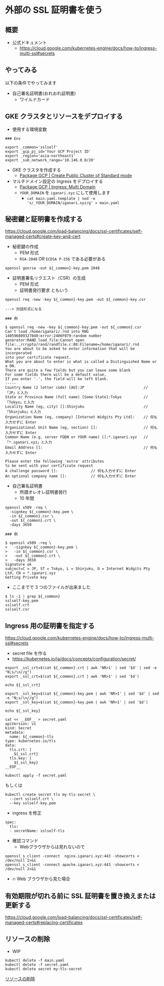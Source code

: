 # 外部の SSL 証明書を使う

## 概要

+ 公式ドキュメント
  + https://cloud.google.com/kubernetes-engine/docs/how-to/ingress-multi-ssl#secrets

## やってみる

以下の条件でやってみます

+ 自己署名証明書(おれおれ証明書)
  + ワイルドカード

## GKE クラスタとリソースをデプロイする

+ 使用する環境変数

```
### Env

export _common='sslself'
export _gcp_pj_id='Your GCP Project ID'
export _region='asia-northeast1'
export _sub_network_range='10.146.0.0/20'
```

+ GKE クラスタを作成する
  + [Package GCP | Create Public Cluster of Standard mode](https://github.com/iganari/package-gcp/tree/main/kubernetes/about-cluster/standard-public-gcloud)
+ マルチドメイン設定の Ingress をデプロイする
  + [Package GCP | Ingress: Multi Domain](https://github.com/iganari/package-gcp/tree/main/kubernetes/kind-ingress/multi-domain)
  + `YOUR_DOMAIN` を `iganari.xyz` にして使用します
    + `cat main.yaml.template | sed -e 's/_YOUR_DOMAIN/iganari.xyz/g' > main.yaml`

## 秘密鍵と証明書を作成する

https://cloud.google.com/load-balancing/docs/ssl-certificates/self-managed-certs#create-key-and-cert

+ 秘密鍵の作成
  + PEM 形式
  + `RSA-2048` OR `ECDSA P-256` である必要がある

```
openssl genrsa -out ${_common}-key.pem 2048
```

+ 証明書署名リクエスト（CSR）の生成
  + PEM 形式
  + 証明書発行要求 ともいう

```
openssl req -new -key ${_common}-key.pem -out ${_common}-key.csr

---> 対話形式になる
```
```
### 例

$ openssl req -new -key ${_common}-key.pem -out ${_common}.csr
Can't load /home/iganari/.rnd into RNG
140596809327040:error:2406F079:random number generator:RAND_load_file:Cannot open file:../crypto/rand/randfile.c:88:Filename=/home/iganari/.rnd
You are about to be asked to enter information that will be incorporated
into your certificate request.
What you are about to enter is what is called a Distinguished Name or a DN.
There are quite a few fields but you can leave some blank
For some fields there will be a default value,
If you enter '.', the field will be left blank.
-----
Country Name (2 letter code) [AU]:JP                           // 「JP」と入力
State or Province Name (full name) [Some-State]:Tokyo          // 「Tokyo」と入力
Locality Name (eg, city) []:Shinjuku                           // 「Shinjuku」と入力
Organization Name (eg, company) [Internet Widgits Pty Ltd]:    // 何も入力せずに Enter
Organizational Unit Name (eg, section) []:                     // 何も入力せずに Enter
Common Name (e.g. server FQDN or YOUR name) []:*.iganari.xyz   // 「*.iganari.xyz」と入力
Email Address []:                                              // 何も入力せずに Enter

Please enter the following 'extra' attributes
to be sent with your certificate request
A challenge password []:               // 何も入力せずに Enter
An optional company name []:           // 何も入力せずに Enter
```

+ 自己署名証明書
  + 所謂オレオレ証明書発行
  + 10 年間

```
openssl x509 -req \
  -signkey ${_common}-key.pem \
  -in ${_common}.csr \
  -out ${_common}.crt \
  -days 3650
```
```
### 例

$ openssl x509 -req \
>   -signkey ${_common}-key.pem \
>   -in ${_common}.csr \
>   -out ${_common}.crt \
>   -days 3650
Signature ok
subject=C = JP, ST = Tokyo, L = Shinjuku, O = Internet Widgits Pty Ltd, CN = *.iganari.xyz
Getting Private key
```

+ ここまでで 3 つのファイルが出来ました

```
$ ls -1 | grep ${_common}
sslself-key.pem
sslself.crt
sslself.csr
```

## Ingress 用の証明書を指定する

https://cloud.google.com/kubernetes-engine/docs/how-to/ingress-multi-ssl#secrets

+ secret file を作る
+ https://kubernetes.io/ja/docs/concepts/configuration/secret/




```
export _ssl_crt=$(cat ${_common}.crt | awk 'NR>1' | sed '$d' | sed -e "N;s/\n//g")
export _ssl_crt=$(cat ${_common}.crt | awk 'NR>1' | sed '$d')

echo ${_ssl_crt}
```
```
export _ssl_key=$(cat ${_common}-key.pem | awk 'NR>1' | sed '$d' | sed -e "N;s/\n//g")
export _ssl_key=$(cat ${_common}-key.pem | awk 'NR>1' | sed '$d')

echo ${_ssl_key}
```

```
cat << __EOF__ > secret.yaml
apiVersion: v1
kind: Secret
metadata:
  name: ${_common}-tls
type: kubernetes.io/tls
data:
  tls.crt: |
    ${_ssl_crt}
  tls.key: |
    ${_ssl_key}
__EOF__

```
```
kubectl apply -f secret.yaml
```



もしくは

```
kubectl create secret tls my-tls-secret \
  --cert sslself.crt \
  --key sslself-key.pem
```


+ ingress を修正


```
spec:
  tls:
  - secretName: sslself-tls
```


+ 確認コマンド
  + Webブラウザからは見れないので

```
openssl s_client -connect  nginx.iganari.xyz:443 -showcerts < /dev/null 2>&1
openssl s_client -connect apache.iganari.xyz:443 -showcerts < /dev/null 2>&1
```

+ :fire: Web ブラウザから見た場合


## 有効期限が切れる前に SSL 証明書を置き換えまたは更新する

https://cloud.google.com/load-balancing/docs/ssl-certificates/self-managed-certs#replacing-certificates




## リソースの削除

+ WIP

```
kubectl delete -f main.yaml
kubectl delete -f secret.yaml
kubectl delete secret my-tls-secret
```

[リソースの削除](https://github.com/iganari/package-gcp/tree/main/kubernetes/about-cluster/standard-public-gcloud#リソースの削除)
